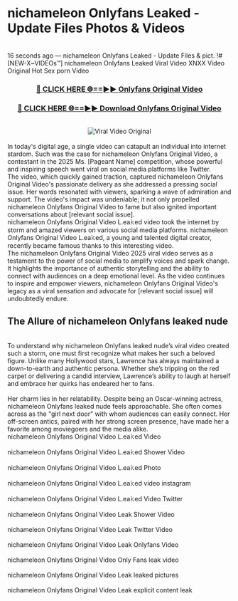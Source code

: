# nichameleon Onlyfans Leaked - Update Files Photos & Videos 
<br>
16 seconds ago — nichameleon Onlyfans Leaked - Update Files & pict. !#[NEW-X~VIDEOs™] nichameleon Onlyfans Leaked Viral Video XNXX Video Original Hot Sex porn Video
<br>
<div align="center">
<h3><a href="http://freeplayer.one?title=nichameleon&ref=25OR" rel="nofollow">🔴 CLICK HERE 🌐==►► Onlyfans Original Video</a></h3>
<h3><a href="http://freeplayer.one?title=nichameleon&ref=25OR" rel="nofollow">🔴 CLICK HERE 🌐==►► Download Onlyfans Original Video</a></h3>
<br>
<a href="http://freeplayer.one?title=nichameleon&ref=25OR" rel="nofollow" data-target="animated-image.originalLink"><img src="https://i.ibb.co.com/xMMVF88/686577567.gif" alt="Viral Video Original" style="max-width: 100%; display: inline-block;" data-target="animated-image.originalImage"></a>
</div>
<br>
In today's digital age, a single video can catapult an individual into internet stardom. Such was the case for nichameleon Onlyfans Original Video, a contestant in the 2025 Ms. [Pageant Name] competition, whose powerful and inspiring speech went viral on social media platforms like Twitter.
<br>
The video, which quickly gained traction, captured nichameleon Onlyfans Original Video's passionate delivery as she addressed a pressing social issue. Her words resonated with viewers, sparking a wave of admiration and support. The video's impact was undeniable; it not only propelled nichameleon Onlyfans Original Video to fame but also ignited important conversations about [relevant social issue].
<br>
nichameleon Onlyfans Original Video L.ea𝚔ed video took the internet by storm and amazed viewers on various social media platforms. nichameleon Onlyfans Original Video L.ea𝚔ed, a young and talented digital creator, recently became famous thanks to this interesting video.
<br>
The nichameleon Onlyfans Original Video 2025 viral video serves as a testament to the power of social media to amplify voices and spark change. It highlights the importance of authentic storytelling and the ability to connect with audiences on a deep emotional level. As the video continues to inspire and empower viewers, nichameleon Onlyfans Original Video's legacy as a viral sensation and advocate for [relevant social issue] will undoubtedly endure.
<br>
<h2>The Allure of nichameleon Onlyfans leaked nude</h2>
<br>
To understand why nichameleon Onlyfans leaked nude’s viral video created such a storm, one must first recognize what makes her such a beloved figure. Unlike many Hollywood stars, Lawrence has always maintained a down-to-earth and authentic persona. Whether she’s tripping on the red carpet or delivering a candid interview, Lawrence’s ability to laugh at herself and embrace her quirks has endeared her to fans.
<br><br>
Her charm lies in her relatability. Despite being an Oscar-winning actress, nichameleon Onlyfans leaked nude feels approachable. She often comes across as the "girl next door" with whom audiences can easily connect. Her off-screen antics, paired with her strong screen presence, have made her a favorite among moviegoers and the media alike.
<br>
nichameleon Onlyfans Original Video L.ea𝚔ed Video
<br><br>
nichameleon Onlyfans Original Video L.ea𝚔ed Shower Video
<br><br>
nichameleon Onlyfans Original Video L.ea𝚔ed Photo
<br><br>
nichameleon Onlyfans Original Video L.ea𝚔ed video instagram
<br><br>
nichameleon Onlyfans Original Video L.ea𝚔ed Video Twitter
<br><br>
nichameleon Onlyfans Original Video Leak Shower Video
<br><br>
nichameleon Onlyfans Original Video Leak Twitter Video
<br><br>
nichameleon Onlyfans Original Video Leak Onlyfans Video
<br><br>
nichameleon Onlyfans Original Video Only Fans leak video
<br><br>
nichameleon Onlyfans Original Video Leak leaked pictures
<br><br>
nichameleon Onlyfans Original Video Leak explicit content leak